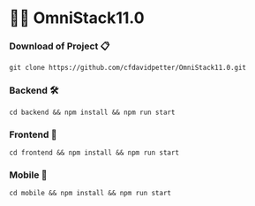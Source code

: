 # 👨‍🎓 OmniStack11.0

### Download of Project 📋
    git clone https://github.com/cfdavidpetter/OmniStack11.0.git
### Backend 🛠
    cd backend && npm install && npm run start
### Frontend 💎
    cd frontend && npm install && npm run start
### Mobile 📱
    cd mobile && npm install && npm run start
